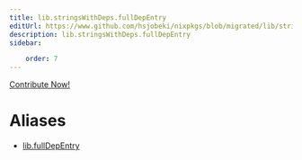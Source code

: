 ```yaml
---
title: lib.stringsWithDeps.fullDepEntry
editUrl: https://www.github.com/hsjobeki/nixpkgs/blob/migrated/lib/strings-with-deps.nix#L81C18
description: lib.stringsWithDeps.fullDepEntry
sidebar:

    order: 7
---
```


<a href="https://www.github.com/hsjobeki/nixpkgs/blob/migrated/lib/strings-with-deps.nix#L81C18">Contribute Now!</a>


# Aliases

- [lib.fullDepEntry](/nix-doc-comments/reference/lib/lib-fulldepentry)


